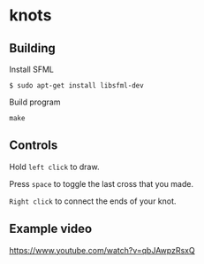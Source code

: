 # knots

## Building
Install SFML

```$ sudo apt-get install libsfml-dev```

Build program

```make```

## Controls

Hold `left click` to draw.

Press `space` to toggle the last cross that you made.

`Right click` to connect the ends of your knot.

## Example video
https://www.youtube.com/watch?v=qbJAwpzRsxQ

